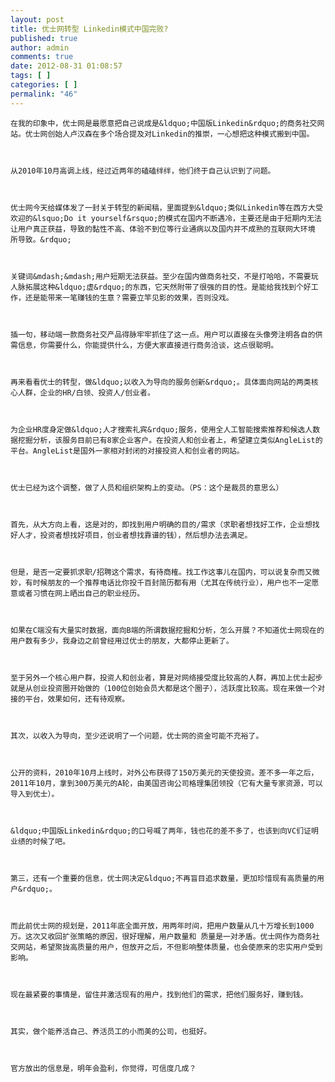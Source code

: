 ```yaml
---
layout: post
title: 优士网转型 Linkedin模式中国完败?
published: true
author: admin
comments: true
date: 2012-08-31 01:08:57
tags: [ ]
categories: [ ]
permalink: "46"
---
```


  
    在我的印象中，优士网是最愿意把自己说成是&ldquo;中国版Linkedin&rdquo;的商务社交网站。优士网创始人卢汉森在多个场合提及对Linkedin的推崇，一心想把这种模式搬到中国。
   
  
  
    从2010年10月高调上线，经过近两年的磕磕绊绊，他们终于自己认识到了问题。
   
  
  
    优士网今天给媒体发了一封关于转型的新闻稿，里面提到&ldquo;类似Linkedin等在西方大受欢迎的&lsquo;Do it yourself&rsquo;的模式在国内不断遇冷，主要还是由于短期内无法让用户真正获益，导致的黏性不高、体验不到位等行业通病以及国内并不成熟的互联网大环境 所导致。&rdquo;
   
  
  
    关键词&mdash;&mdash;用户短期无法获益。至少在国内做商务社交，不是打哈哈，不需要玩人脉拓展这种&ldquo;虚&rdquo;的东西，它天然附带了很强的目的性。是能给我找到个好工作，还是能带来一笔赚钱的生意？需要立竿见影的效果，否则没戏。
   
  
  
    插一句，移动端一款商务社交产品得脉牢牢抓住了这一点。用户可以直接在头像旁注明各自的供需信息，你需要什么，你能提供什么，方便大家直接进行商务洽谈，这点很聪明。
   
  
  
    再来看看优士的转型，做&ldquo;以收入为导向的服务创新&rdquo;。具体面向网站的两类核心人群，企业的HR/白领、投资人/创业者。
   
  
  
    为企业HR度身定做&ldquo;人才搜索礼宾&rdquo;服务，使用全人工智能搜索推荐和候选人数据挖掘分析，该服务目前已有8家企业客户。在投资人和创业者上，希望建立类似AngleList的平台。AngleList是国外一家相对封闭的对接投资人和创业者的网站。
   
  
  
    优士已经为这个调整，做了人员和组织架构上的变动。（PS：这个是裁员的意思么）
   
  
  
    首先，从大方向上看，这是对的，即找到用户明确的目的/需求（求职者想找好工作，企业想找好人才，投资者想找好项目，创业者想找靠谱的钱），然后想办法去满足。
   
  
  
    但是，是否一定要抓求职/招聘这个需求，有待商榷。找工作这事儿在国内，可以说复杂而又微妙，有时候朋友的一个推荐电话比你投千百封简历都有用（尤其在传统行业），用户也不一定愿意或者习惯在网上晒出自己的职业经历。
   
  
  
    如果在C端没有大量实时数据，面向B端的所谓数据挖掘和分析，怎么开展？不知道优士网现在的用户数有多少，我身边之前曾经用过优士的朋友，大都停止更新了。
   
  
  
    至于另外一个核心用户群，投资人和创业者，算是对网络接受度比较高的人群，再加上优士起步就是从创业投资圈开始做的（100位创始会员大都是这个圈子），活跃度比较高。现在来做一个对接的平台，效果如何，还有待观察。
   
  
  
    其次，以收入为导向，至少还说明了一个问题，优士网的资金可能不充裕了。
   
  
  
    公开的资料，2010年10月上线时，对外公布获得了150万美元的天使投资。差不多一年之后，2011年10月，拿到300万美元的A轮，由美国咨询公司格理集团领投（它有大量专家资源，可以导入到优士）。
   
  
  
    &ldquo;中国版Linkedin&rdquo;的口号喊了两年，钱也花的差不多了，也该到向VC们证明业绩的时候了吧。
   
  
  
    第三，还有一个重要的信息，优士网决定&ldquo;不再盲目追求数量，更加珍惜现有高质量的用户&rdquo;。
   
  
  
    而此前优士网的规划是，2011年底全面开放，用两年时间，把用户数量从几十万增长到1000万。这次又收回扩张策略的原因，很好理解，用户数量和 质量是一对矛盾。优士网作为商务社交网站，希望聚拢高质量的用户，但放开之后，不但影响整体质量，也会使原来的忠实用户受到影响。
   
  
  
    现在最紧要的事情是，留住并激活现有的用户，找到他们的需求，把他们服务好，赚到钱。
   
  
  
    其实，做个能养活自己、养活员工的小而美的公司，也挺好。
   
  
  
    官方放出的信息是，明年会盈利，你觉得，可信度几成？
  
